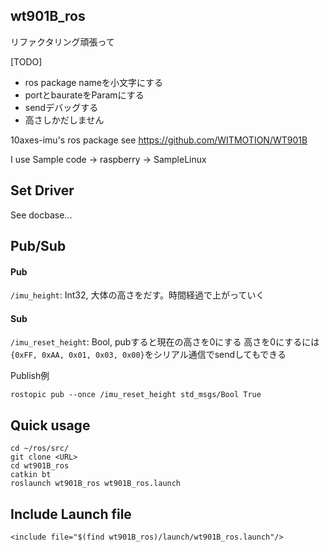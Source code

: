## wt901B_ros

リファクタリング頑張って

[TODO]
- ros package nameを小文字にする
- portとbaurateをParamにする
- sendデバッグする
- 高さしかだしません

10axes-imu's ros package
see
https://github.com/WITMOTION/WT901B

I use Sample code -> raspberry -> SampleLinux 

## Set Driver
See docbase...

## Pub/Sub

#### Pub
`/imu_height`: Int32, 大体の高さをだす。時間経過で上がっていく

#### Sub
`/imu_reset_height`: Bool, pubすると現在の高さを0にする
高さを0にするには`{0xFF, 0xAA, 0x01, 0x03, 0x00}`をシリアル通信でsendしてもできる

Publish例
```
rostopic pub --once /imu_reset_height std_msgs/Bool True
```

## Quick usage

```
cd ~/ros/src/
git clone <URL>
cd wt901B_ros
catkin bt
roslaunch wt901B_ros wt901B_ros.launch 
```

## Include Launch file

```
<include file="$(find wt901B_ros)/launch/wt901B_ros.launch"/>
```